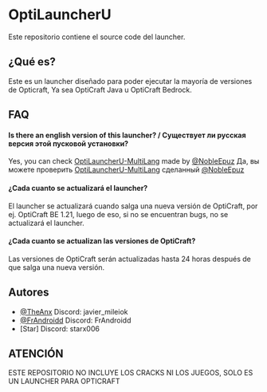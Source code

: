 
# OptiLauncherU

Este repositorio contiene el source code del launcher.




## ¿Qué es?
Este es un launcher diseñado para poder ejecutar la mayoría de versiones de Opticraft, Ya sea OptiCraft Java u OptiCraft Bedrock.

## FAQ

#### Is there an english version of this launcher? / Существует ли русская версия этой пусковой установки?

Yes, you can check [OptiLauncherU-MultiLang](https://github.com/NobleEpuz/OptiLauncherU-English-Edition)  made by [@NobleEpuz](https://github.com/NobleEpuz)
Да, вы можете проверить [OptiLauncherU-MultiLang](https://github.com/NobleEpuz/OptiLauncherU-English-Edition) сделанный [@NobleEpuz](https://github.com/NobleEpuz)
#### ¿Cada cuanto se actualizará el launcher?

El launcher se actualizará cuando salga una nueva versión de OptiCraft, por ej. OptiCraft BE 1.21, luego de eso, si no se encuentran bugs, no se actualizará el launcher.

#### ¿Cada cuanto se actualizan las versiones de OptiCraft?

Las versiones de OptiCraft serán actualizadas hasta 24 horas después de que salga una nueva versión.


## Autores

- [@TheAnx](https://www.github.com/TheAnx) Discord: javier_mileiok
- [@FrAndroidd](https://github.com/FrAndroidd) Discord: FrAndroidd
- [Star] Discord: starx006



## ATENCIÓN
ESTE REPOSITORIO NO INCLUYE LOS CRACKS NI LOS JUEGOS, SOLO ES UN LAUNCHER PARA OPTICRAFT 
